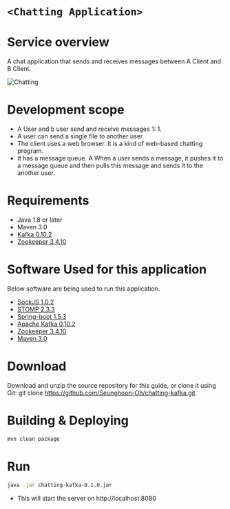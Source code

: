 # ``<Chatting Application>``

# Service overview
A chat application that sends and receives messages between A Client and B Client.


![Chatting](http://postfiles16.naver.net/MjAxNzA2MjhfMTc4/MDAxNDk4NjMwODY5MDY2.eSSK8vNm9ypMxMnllQAjkt3zmC77I2uG2rlVlSZWc_og.z8iwC9CaX36nPP7CrCrH430pAwHGRtPirSBnM-RxykYg.JPEG.jjiinn45/app.JPG?type=w3 "Chatting")


# Development scope
* A User and b user send and receive messages 1: 1.
* A user can send a single file to another user.
* The client uses a web browser. It is a kind of web-based chatting program.
* It has a message queue. A When a user sends a message, it pushes it to a message queue and then pulls this message and sends it to the another user.

# Requirements
* Java 1.8 or later
* Maven 3.0
* [Kafka 0.10.2](https://kafka.apache.org/0102/documentation.html)
* [Zookeeper 3.4.10](http://zookeeper.apache.org/doc/r3.4.10)

# Software Used for this application
Below software are being used to run this application. 
* [SockJS 1.0.2](https://github.com/sockjs/sockjs-client)
* [STOMP 2.3.3](http://jmesnil.net/stomp-websocket/doc)
* [Spring-boot 1.5.3](https://spring.io/docs)
* [Apache Kafka 0.10.2](https://kafka.apache.org/0102/documentation.html)
* [Zookeeper 3.4.10](http://zookeeper.apache.org/doc/r3.4.10)
* [Maven 3.0](http://https://maven.apache.org)


# Download
Download and unzip the source repository for this guide, or clone it using Git: git clone https://github.com/Seunghoon-Oh/chatting-kafka.git

# Building & Deploying
```bash
mvn clean package
```

# Run
```bash
java -jar chatting-kafka-0.1.0.jar
```
* This will start the server on http://localhost:8080
